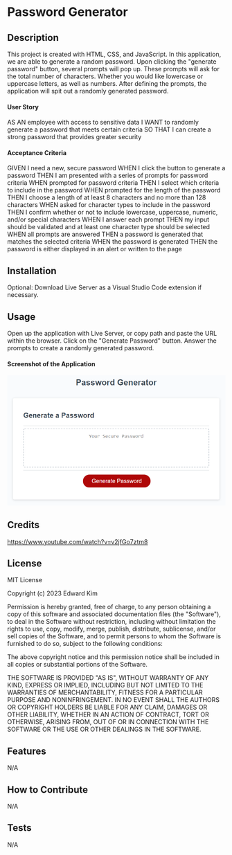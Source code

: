 # Password Generator

## Description
This project is created with HTML, CSS, and JavaScript. In this application, we are able to generate a random password. Upon clicking the "generate password" button, several prompts will pop up. These prompts will ask for the total number of characters. Whether you would like lowercase or uppercase letters, as well as numbers. After defining the prompts, the application will spit out a randomly generated password.

#### User Story

AS AN employee with access to sensitive data
I WANT to randomly generate a password that meets certain criteria
SO THAT I can create a strong password that provides greater security

#### Acceptance Criteria

GIVEN I need a new, secure password
WHEN I click the button to generate a password
THEN I am presented with a series of prompts for password criteria
WHEN prompted for password criteria
THEN I select which criteria to include in the password
WHEN prompted for the length of the password
THEN I choose a length of at least 8 characters and no more than 128 characters
WHEN asked for character types to include in the password
THEN I confirm whether or not to include lowercase, uppercase, numeric, and/or special characters
WHEN I answer each prompt
THEN my input should be validated and at least one character type should be selected
WHEN all prompts are answered
THEN a password is generated that matches the selected criteria
WHEN the password is generated
THEN the password is either displayed in an alert or written to the page


## Installation
Optional: Download Live Server as a Visual Studio Code extension if necessary.

## Usage
Open up the application with Live Server, or copy path and paste the URL within the browser. Click on the "Generate Password" button. Answer the prompts to create a randomly generated password.

#### Screenshot of the Application
![alt text](./assets/images/03-javascript-homework-demo.png)

## Credits
https://www.youtube.com/watch?v=v2jfGo7ztm8

## License
MIT License

Copyright (c) 2023 Edward Kim

Permission is hereby granted, free of charge, to any person obtaining a copy
of this software and associated documentation files (the "Software"), to deal
in the Software without restriction, including without limitation the rights
to use, copy, modify, merge, publish, distribute, sublicense, and/or sell
copies of the Software, and to permit persons to whom the Software is
furnished to do so, subject to the following conditions:

The above copyright notice and this permission notice shall be included in all
copies or substantial portions of the Software.

THE SOFTWARE IS PROVIDED "AS IS", WITHOUT WARRANTY OF ANY KIND, EXPRESS OR
IMPLIED, INCLUDING BUT NOT LIMITED TO THE WARRANTIES OF MERCHANTABILITY,
FITNESS FOR A PARTICULAR PURPOSE AND NONINFRINGEMENT. IN NO EVENT SHALL THE
AUTHORS OR COPYRIGHT HOLDERS BE LIABLE FOR ANY CLAIM, DAMAGES OR OTHER
LIABILITY, WHETHER IN AN ACTION OF CONTRACT, TORT OR OTHERWISE, ARISING FROM,
OUT OF OR IN CONNECTION WITH THE SOFTWARE OR THE USE OR OTHER DEALINGS IN THE
SOFTWARE.

## Features
N/A

## How to Contribute
N/A

## Tests
N/A